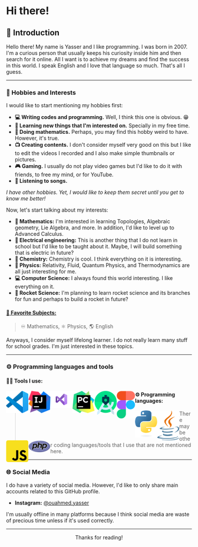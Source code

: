 # Hi there!

## 📙 Introduction

Hello there! My name is Yasser and I like programming. I was born in 2007. I'm a curious person that usually keeps his curiosity inside him and then search for it online. All I want is to achieve my dreams and find the success in this world. I speak English and I love that language so much. That's all I guess. 

---

### 👾 Hobbies and Interests

I would like to start mentioning my hobbies first:

- **💻 Writing codes and programming.** Well, I think this one is obvious. 😁
- **📖 Learning new things that I'm interested on.** Specially in my free time.
- **🧮 Doing mathematics.** Perhaps, you may find this hobby weird to have. However, it's true.
- **📺 Creating contents.** I don't consider myself very good on this but I like to edit the videos I recorded and I also make simple thumbnails or pictures.
- **🎮 Gaming.** I usually do not play video games but I'd like to do it with friends, to free my mind, or for YouTube.
- **🎵 Listening to songs.**  

*I have other hobbies. Yet, I would like to keep them secret until you get to know me better!*

Now, let's start talking about my interests:

- **📘 Mathematics:** I'm interested in learning Topologies, Algebraic geometry, Lie Algebra, and more. In addition, I'd like to level up to Advanced Calculus.
- **🔌 Electrical engineering:** This is another thing that I do not learn in school but I'd like to be taught about it. Maybe, I will build something that is electric in future?
- **🧪 Chemistry:** Chemistry is cool. I think everything on it is interesting.
- **🍎 Physics:** Relativity, Fluid, Quantum Physics, and Thermodynamics are all just interesting for me. 
- **💻 Computer Science:** I always found this world interesting. I like everything on it.
- **🚀 Rocket Science:** I'm planning to learn rocket science and its branches for fun and perhaps to build a rocket in future?

#### <u>**🏫 Favorite Subjects:**</u>

> ♾️ Mathematics, ⚛️ Physics, 🌎 English

Anyways, I consider myself lifelong learner. I do not really learn many stuff for school grades. I'm just interested in these topics.

---

### ⚙️ Programming languages and tools

#### **👨‍💻 Tools I use:**

<p align="center">

<img src=".\logos\vscode.png" style="width:60px;" align="left" />

<img src=".\logos\IntelliJ_IDEA_icon.png" style="width:60px;" align="left" />

<img src=".\logos\Visual-Studio.svg" style="width:60px;" align="left" />

<img src=".\logos\Pycharm.svg" style="width:60px;" align="left" />

<img src=".\logos\Android-Studio.png" style="width:60px;" align="left" />

<img src=".\logos\Figma-Icon.svg" style="width:50px;" align="left" />

</p>


#### **⚙️ Programming languages:**

<p align="center">

<img src=".\logos\python-logo.svg" style="width:60px;" align="left" />

<img src=".\logos\Java.svg" style="width:60px;" align="left" />

<img src=".\logos\JavaScript.png" style="width:60px; border-radius: 5px;" align="left" />

<img src=".\logos\PHP.svg" style="width:60px;" align="left" />

</p>

>  There may be other coding languages/tools that I use that are not mentioned here.

---

### 🌐 Social Media

I do have a variety of social media. However, I'd like to only share main accounts related to this GitHub profile. 

- **Instagram:** [@ouahmed.yasser](https://www.instagram.com/ouahmed.yasser/)

I'm usually offline in many platforms because I think social media are waste of precious time unless if it's used correctly.

---


<div align="center">
    Thanks for reading!
</div>

